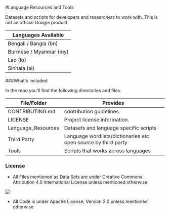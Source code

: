 #Language Resources and Tools


Datasets and scripts for developers and researchers to work with. 
This is not an official Google product.


| Languages Available    |
|------------------------|
| Bengali / Bangla (bn)  |
| Burmese / Myanmar (my) |
| Lao (lo)               |
| Sinhala (si)           |



###What's included

In the repo you'll find the following directories and files.



| File/Folder     	| Provides                                       |
|-------------------|------------------------------------------------|
| CONTRIBUTING.md 	| contribution guidelines.                   	 |
| LICENSE         	| Project license information.                   |
| Language_Resources| Datasets and language specific scripts 		 |
| Third Party     	| Language wordlists/dictionaries etc open source by third party|
| Tools             | Scripts that works across languages            |



### License


* All Files mentioned as Data Sets are under Creative Commons Attribution 4.0 International License unless mentioned otherwise

[<img src="https://i.creativecommons.org/l/by/4.0/88x31.png">](http://creativecommons.org/licenses/by/4.0)

* All Code is under Apache License, Version 2.0 unless mentioned otherwise

